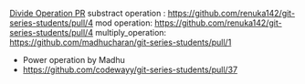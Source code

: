 [Divide Operation PR](https://github.com/SindhujaKoduru89/git-series-students/pull/1#issue-533199872)
substract operation : https://github.com/renuka142/git-series-students/pull/4
mod operation: https://github.com/renuka142/git-series-students/pull/4
multiply_operation: https://github.com/madhucharan/git-series-students/pull/1

- Power operation by Madhu 
- https://github.com/codewayy/git-series-students/pull/37
